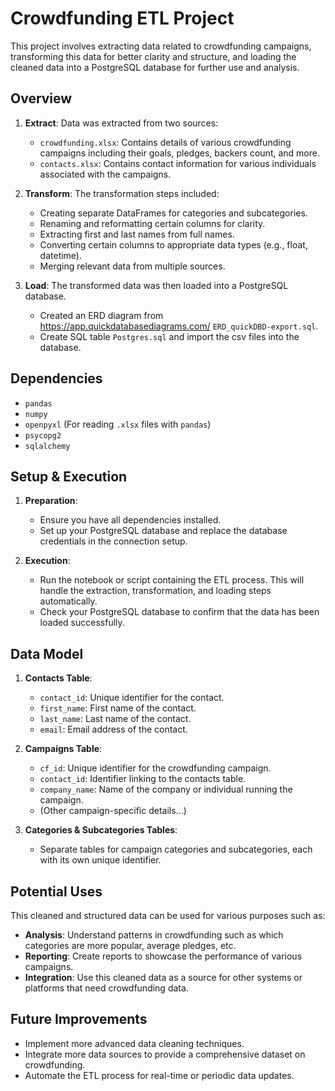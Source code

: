 # Crowdfunding ETL Project

This project involves extracting data related to crowdfunding campaigns, transforming this data for better clarity and structure, and loading the cleaned data into a PostgreSQL database for further use and analysis.

## Overview

1. **Extract**: Data was extracted from two sources:
    - `crowdfunding.xlsx`: Contains details of various crowdfunding campaigns including their goals, pledges, backers count, and more.
    - `contacts.xlsx`: Contains contact information for various individuals associated with the campaigns.

2. **Transform**: The transformation steps included:
    - Creating separate DataFrames for categories and subcategories.
    - Renaming and reformatting certain columns for clarity.
    - Extracting first and last names from full names.
    - Converting certain columns to appropriate data types (e.g., float, datetime).
    - Merging relevant data from multiple sources.

3. **Load**: The transformed data was then loaded into a PostgreSQL database.
   - Created an ERD diagram from https://app.quickdatabasediagrams.com/ `ERD_quickDBD-export.sql`.
   - Create SQL table `Postgres.sql` and import the csv files into the database.

## Dependencies

- `pandas`
- `numpy`
- `openpyxl` (For reading `.xlsx` files with `pandas`)
- `psycopg2`
- `sqlalchemy`

## Setup & Execution

1. **Preparation**:
    - Ensure you have all dependencies installed.
    - Set up your PostgreSQL database and replace the database credentials in the connection setup.

2. **Execution**:
    - Run the notebook or script containing the ETL process. This will handle the extraction, transformation, and loading steps automatically.
    - Check your PostgreSQL database to confirm that the data has been loaded successfully.

## Data Model

1. **Contacts Table**:
    - `contact_id`: Unique identifier for the contact.
    - `first_name`: First name of the contact.
    - `last_name`: Last name of the contact.
    - `email`: Email address of the contact.

2. **Campaigns Table**:
    - `cf_id`: Unique identifier for the crowdfunding campaign.
    - `contact_id`: Identifier linking to the contacts table.
    - `company_name`: Name of the company or individual running the campaign.
    - (Other campaign-specific details...)

3. **Categories & Subcategories Tables**:
    - Separate tables for campaign categories and subcategories, each with its own unique identifier.

## Potential Uses

This cleaned and structured data can be used for various purposes such as:

- **Analysis**: Understand patterns in crowdfunding such as which categories are more popular, average pledges, etc.
- **Reporting**: Create reports to showcase the performance of various campaigns.
- **Integration**: Use this cleaned data as a source for other systems or platforms that need crowdfunding data.

## Future Improvements

- Implement more advanced data cleaning techniques.
- Integrate more data sources to provide a comprehensive dataset on crowdfunding.
- Automate the ETL process for real-time or periodic data updates.

